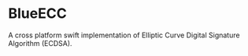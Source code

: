 # BlueECC

A cross platform swift implementation of Elliptic Curve Digital Signature Algorithm (ECDSA).

